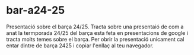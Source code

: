 # bar-a24-25
Presentació sobre el barça 24/25.
Tracta sobre una presentaió de com a anat la termporada 24/25 del barça esta feta en presentacions de google i tracta molts temes sobre el barça.
Per obrir la presentació unicament cal entar dintre de barça 2425 i copiar l'enllaç al teu navegador. 
